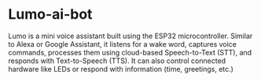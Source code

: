 # Lumo-ai-bot
Lumo is a mini voice assistant built using the ESP32 microcontroller. Similar to Alexa or Google Assistant, it listens for a wake word, captures voice commands, processes them using cloud-based Speech-to-Text (STT), and responds with Text-to-Speech (TTS). It can also control connected hardware like LEDs or respond with information (time, greetings, etc.)